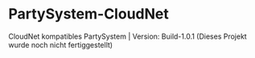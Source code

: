 # PartySystem-CloudNet
CloudNet kompatibles PartySystem | Version: Build-1.0.1 (Dieses Projekt wurde noch nicht fertiggestellt)
